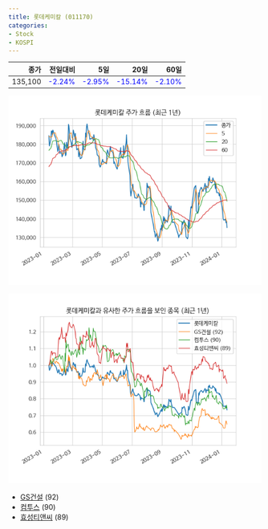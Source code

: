 ```yaml
---
title: 롯데케미칼 (011170)
categories:
- Stock
- KOSPI
---
```


|종가|전일대비|5일|20일|60일|
|---:|-------:|--:|---:|---:|
|135,100|<span style="color: blue">-2.24%</span>|<span style="color: blue">-2.95%</span>|<span style="color: blue">-15.14%</span>|<span style="color: blue">-2.10%</span>|


<!-- more -->

![011170](/assets/images/stock/011170.png)

![011170](/assets/images/stock/011170_sim.png)

- [GS건설](/006360/) (92)
- [컴투스](/078340/) (90)
- [효성티앤씨](//298020/) (89)